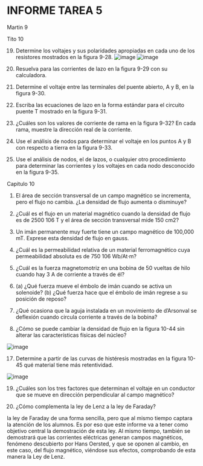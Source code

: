 # INFORME TAREA 5
Martin 9


Tito 10 

19. Determine los voltajes y sus polaridades apropiadas en cada uno de los resistores mostrados en la figura
9-28.
![image](https://user-images.githubusercontent.com/94098157/148310211-4c193690-612a-4e1f-8189-b94621f178c0.png)
![image](https://user-images.githubusercontent.com/94098157/148310249-466fe389-eeeb-460a-b64e-74f3ff671dd4.png)

21. Resuelva para las corrientes de lazo en la figura 9-29 con su calculadora.

23. Determine el voltaje entre las terminales del puente abierto, A y B, en la figura 9-30.
25. Escriba las ecuaciones de lazo en la forma estándar para el circuito puente T mostrado en la figura 9-31.
27. ¿Cuáles son los valores de corriente de rama en la figura 9-32? En cada rama, muestre la dirección real
de la corriente.
29. Use el análisis de nodos para determinar el voltaje en los puntos A y B con respecto a tierra en la figura
9-33.
31. Use el análisis de nodos, el de lazos, o cualquier otro procedimiento para determinar las corrientes y
los voltajes en cada nodo desconocido en la figura 9-35.

Capitulo 10

1. El área de sección transversal de un campo magnético se incrementa, pero el flujo no cambia. ¿La densidad de flujo aumenta o disminuye?


3. ¿Cuál es el flujo en un material magnético cuando la densidad de flujo es de 2500   106 T y el área de sección transversal mide 150 cm2?

5. Un imán permanente muy fuerte tiene un campo magnético de 100,000 mT. Exprese esta densidad de flujo en gauss.

7. ¿Cuál es la permeabilidad relativa de un material ferromagnético cuya permeabilidad absoluta es de 750   106 Wb/At·m?

9. ¿Cuál es la fuerza magnetomotriz en una bobina de 50 vueltas de hilo cuando hay 3 A de corriente a través de él?

11. (a) ¿Qué fuerza mueve el émbolo de imán cuando se activa un solenoide? (b) ¿Qué fuerza hace que el émbolo de imán regrese a su posición de reposo?

13. ¿Qué ocasiona que la aguja instalada en un movimiento de d’Arsonval se deflexión cuando circula corriente a través de la bobina?

15. ¿Cómo se puede cambiar la densidad de flujo en la figura 10-44 sin alterar las características físicas del núcleo?

![image](https://user-images.githubusercontent.com/84757114/148317567-bc5bae35-c54b-42a4-a735-80a1566023d4.png)

17. Determine a partir de las curvas de histéresis mostradas en la figura 10-45 qué material tiene más retentividad.
 
 ![image](https://user-images.githubusercontent.com/84757114/148317682-6ab45d01-775b-4374-a3d1-4505385df1b7.png)
 
19. ¿Cuáles son los tres factores que determinan el voltaje en un conductor que se mueve en dirección perpendicular al campo magnético?

21. ¿Cómo complementa la ley de Lenz a la ley de Faraday?

la ley de Faraday de una forma sencilla, pero que al
mismo tiempo captara la atención de los alumnos. Es por eso que este informe va a tener como
objetivo central la demostración de esta ley. Al mismo tiempo, también se demostrará que las
corrientes eléctricas generan campos magnéticos, fenómeno descubierto por Hans Oersted, y que se
oponen al cambio, en este caso, del flujo magnético, viéndose sus efectos, comprobando de esta
manera la Ley de Lenz.

